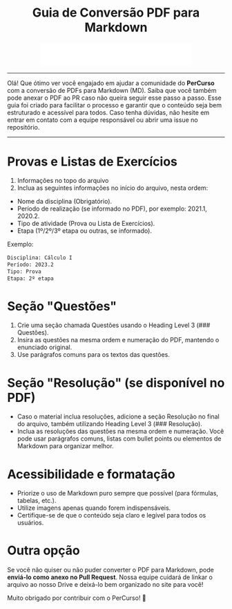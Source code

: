 <div align="center">
  <h1>Guia de Conversão PDF para Markdown</h1>
  <img src="public/PerCurso2.svg" alt="PerCurso" width="350px">
  <hr>
</div>

Olá! Que ótimo ver você engajado em ajudar a comunidade do **PerCurso** com a conversão de PDFs para Markdown (MD). Saiba que você também pode anexar o PDF ao PR caso não queira seguir esse passo a passo. Esse guia foi criado para facilitar o processo e garantir que o conteúdo seja bem estruturado e acessível para todos. Caso tenha dúvidas, não hesite em entrar em contato com a equipe responsável ou abrir uma issue no repositório.
<hr>

# Provas e Listas de Exercícios

1. Informações no topo do arquivo
2. Inclua as seguintes informações no início do arquivo, nesta ordem:
- Nome da disciplina (Obrigatório).
- Período de realização (se informado no PDF), por exemplo: 2021.1, 2020.2.
- Tipo de atividade (Prova ou Lista de Exercícios).
- Etapa (1º/2º/3º etapa ou outras, se informado).

Exemplo:
```shell
Disciplina: Cálculo I
Período: 2023.2  
Tipo: Prova  
Etapa: 2º etapa
```

# Seção "Questões"

1. Crie uma seção chamada Questões usando o Heading Level 3 (### Questões).
2. Insira as questões na mesma ordem e numeração do PDF, mantendo o enunciado original.
3. Use parágrafos comuns para os textos das questões.

# Seção "Resolução" (se disponível no PDF)

- Caso o material inclua resoluções, adicione a seção Resolução no final do arquivo, também utilizando Heading Level 3 (### Resolução).
- Inclua as resoluções das questões na mesma ordem e numeração. Você pode usar parágrafos comuns, listas com bullet points ou elementos de Markdown para organizar melhor.

# Acessibilidade e formatação

- Priorize o uso de Markdown puro sempre que possível (para fórmulas, tabelas, etc.).
- Utilize imagens apenas quando forem indispensáveis.
- Certifique-se de que o conteúdo seja claro e legível para todos os usuários.

# Outra opção

Se você não quiser ou não puder converter o PDF para Markdown, pode **enviá-lo como anexo no Pull Request**. Nossa equipe cuidará de linkar o arquivo ao nosso Drive e deixá-lo bem organizado no site para você! 

Muito obrigado por contribuir com o PerCurso! 🚀
